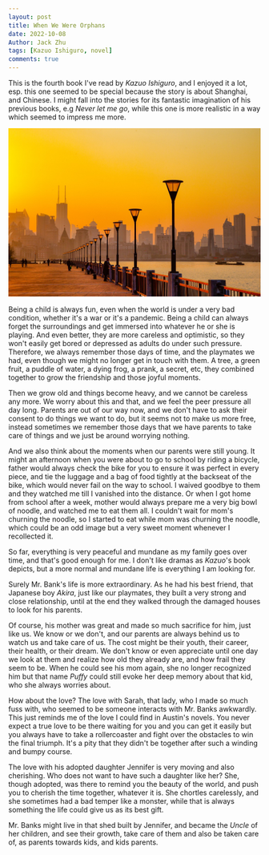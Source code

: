 ```yaml
---
layout: post
title: When We Were Orphans
date: 2022-10-08
Author: Jack Zhu
tags: [Kazuo Ishiguro, novel]
comments: true
---
```

This is the fourth book I've read by *Kazuo Ishiguro*, and I enjoyed it a lot,
esp. this one seemed to be special because the story is about Shanghai, and
Chinese. I might fall into the stories for its fantastic imagination of his
previous books, e.g *Never let me go*, while this one is more realistic in a
way which seemed to impress me more.

![shanghai](/images/shanghai.png)

Being a child is always fun, even when the world is under a very bad condition,
whether it's a war or it's a pandemic. Being a child can always forget the
surroundings and get immersed into whatever he or she is playing. And even
better, they are more careless and optimistic, so they won't easily get bored
or depressed as adults do under such pressure. Therefore, we always remember
those days of time, and the playmates we had, even though we might no longer
get in touch with them. A tree, a green fruit, a puddle of water, a dying frog,
a prank, a secret, etc, they combined together to grow the friendship and those
joyful moments.

Then we grow old and things become heavy, and we cannot be careless any more.
We worry about this and that, and we feel the peer pressure all day long.
Parents are out of our way now, and we don't have to ask their consent to do
things we want to do, but it seems not to make us more free, instead sometimes
we remember those days that we have parents to take care of things and we just
be around worrying nothing.

And we also think about the moments when our parents were still young. It might
an afternoon when you were about to go to school by riding a bicycle, father
would always check the bike for you to ensure it was perfect in every piece,
and tie the luggage and a bag of food tightly at the backseat of the bike,
which would never fail on the way to school. I waived goodbye to them and they
watched me till I vanished into the distance. Or when I got home from school
after a week, mother would always prepare me a very big bowl of noodle, and
watched me to eat them all. I couldn't wait for mom's churning the noodle, so I
started to eat while mom was churning the noodle, which could be an odd image
but a very sweet moment whenever I recollected it.

So far, everything is very peaceful and mundane as my family goes over time,
and that's good enough for me. I don't like dramas as *Kazuo*'s book depicts,
but a more normal and mundane life is everything I am looking for.

Surely Mr. Bank's life is more extraordinary. As he had his best friend, that
Japanese boy *Akira*, just like our playmates, they built a very strong
and close relationship, until at the end they walked through the damaged houses
to look for his parents. 

Of course, his mother was great and made so much sacrifice for him, just like
us. We know or we don't, and our parents are always behind us to watch us and
take care of us. The cost might be their youth, their career, their health, or
their dream. We don't know or even appreciate until one day we look at them and
realize how old they already are, and how frail they seem to be. When he could
see his mom again, she no longer recognized him but that name *Puffy* could
still evoke her deep memory about that kid, who she always worries about.

How about the love? The love with Sarah, that lady, who I made so much fuss
with, who seemed to be someone interacts with Mr. Banks awkwardly. This just
reminds me of the love I could find in Austin's novels. You never expect a true
love to be there waiting for you and you can get it easily but you always have
to take a rollercoaster and fight over the obstacles to win the final triumph.
It's a pity that they didn't be together after such a winding and bumpy course.

The love with his adopted daughter Jennifer is very moving and also cherishing.
Who does not want to have such a daughter like her? She, though adopted, was
there to remind you the beauty of the world, and push you to cherish the time
together, whatever it is. She chortles carelessly, and she sometimes had a bad
temper like a monster, while that is always something the life could give us as
its best gift.

Mr. Banks might live in that shed built by Jennifer, and became the *Uncle* of
her children, and see their growth, take care of them and also be taken care
of, as parents towards kids, and kids parents.
